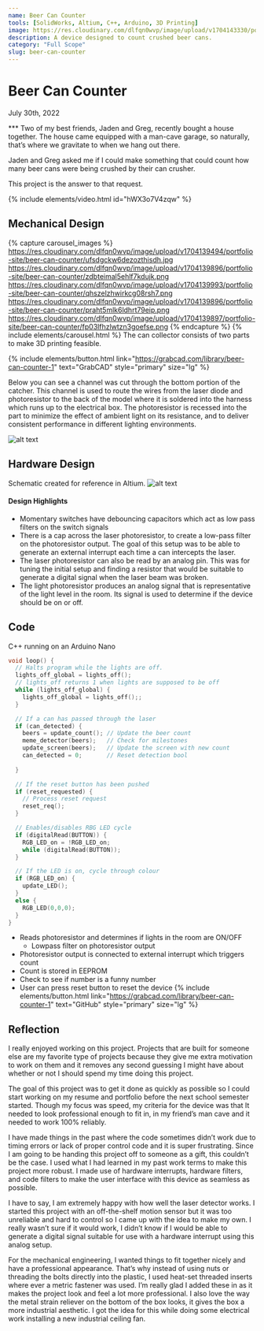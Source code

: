 ```yaml
---
name: Beer Can Counter
tools: [SolidWorks, Altium, C++, Arduino, 3D Printing]
image: https://res.cloudinary.com/dlfqn0wvp/image/upload/v1704143330/portfolio-site/beer-can-counter/pvsrgaxqygqwdru5inue.jpg
description: A device designed to count crushed beer cans.
category: "Full Scope"
slug: beer-can-counter
---
```


# Beer Can Counter
<p class="post-metadata text-muted">
  July 30th, 2022
</p>
***
Two of my best friends, Jaden and Greg, recently bought a house together. The house came equipped with a man-cave garage, so naturally, that’s where we gravitate to when we hang out there.

Jaden and Greg asked me if I could make something that could count how many beer cans were being crushed by their can crusher.

This project is the answer to that request.

{% include elements/video.html id="hWX3o7V4zqw" %}

## Mechanical Design
{% capture carousel_images %}
https://res.cloudinary.com/dlfqn0wvp/image/upload/v1704139494/portfolio-site/beer-can-counter/ufsdgckw6dezozthisdh.jpg
https://res.cloudinary.com/dlfqn0wvp/image/upload/v1704139896/portfolio-site/beer-can-counter/zdbteimal5ehlf7kdujk.png
https://res.cloudinary.com/dlfqn0wvp/image/upload/v1704139993/portfolio-site/beer-can-counter/qhszelzhwirkcg08rsh7.png
https://res.cloudinary.com/dlfqn0wvp/image/upload/v1704139896/portfolio-site/beer-can-counter/praht5mlk6ldhrt79eip.png
https://res.cloudinary.com/dlfqn0wvp/image/upload/v1704139897/portfolio-site/beer-can-counter/fp03lfhzlwtzn3goefse.png
{% endcapture %}
{% include elements/carousel.html %}
The can collector consists of two parts to make 3D printing feasible.

{% include elements/button.html link="https://grabcad.com/library/beer-can-counter-1" text="GrabCAD" style="primary" size="lg" %}

Below you can see a channel was cut through the bottom portion of the catcher. This channel is used to route the wires from the laser diode and photoresistor to the back of the model where it is soldered into the harness which runs up to the electrical box. The photoresistor is recessed into the part to minimize the effect of ambient light on its resistance, and to deliver consistent performance in different lighting environments.

![alt text](https://res.cloudinary.com/dlfqn0wvp/image/upload/v1704138960/portfolio-site/beer-can-counter/u9e5wvfdnqsfbtugcbqn.png "Cone holder channel")

## Hardware Design
Schematic created for reference in Altium.
![alt text](https://res.cloudinary.com/dlfqn0wvp/image/upload/v1704127927/portfolio-site/beer-can-counter/qjajumrs0vukoivyrngr.jpg "Project schematic")

#### Design Highlights
* Momentary switches have debouncing capacitors which act as low pass filters on the switch signals
* There is a cap across the laser photoresistor, to create a low-pass filter on the photoresistor output. The goal of this setup was to be able to generate an external interrupt each time a can intercepts the laser.
* The laser photoresistor can also be read by an analog pin. This was for tuning the initial setup and finding a resistor that would be suitable to generate a digital signal when the laser beam was broken.
* The light photoresistor produces an analog signal that is representative of the light level in the room. Its signal is used to determine if the device should be on or off.

## Code
C++ running on an Arduino Nano
```c++
void loop() {
  // Halts program while the lights are off.
  lights_off_global = lights_off();
  // lights_off returns 1 when lights are supposed to be off
  while (lights_off_global) {
    lights_off_global = lights_off();;
  }

  // If a can has passed through the laser
  if (can_detected) {
    beers = update_count(); // Update the beer count
    meme_detector(beers);   // Check for milestones 
    update_screen(beers);   // Update the screen with new count
    can_detected = 0;       // Reset detection bool
    
  }

  // If the reset button has been pushed
  if (reset_requested) {
    // Process reset request
    reset_req();
  }

  // Enables/disables RBG LED cycle
  if (digitalRead(BUTTON)) {
    RGB_LED_on = !RGB_LED_on;
    while (digitalRead(BUTTON));
  }

  // If the LED is on, cycle through colour
  if (RGB_LED_on) {
    update_LED();
  }
  else {
    RGB_LED(0,0,0);
  }
}
```
* Reads photoresistor and determines if lights in the room are ON/OFF
    * Lowpass filter on photoresistor output
* Photoresistor output is connected to external interrupt which triggers count
* Count is stored in EEPROM
* Check to see if number is a funny number
* User can press reset button to reset the device
{% include elements/button.html link="https://grabcad.com/library/beer-can-counter-1" text="GitHub" style="primary" size="lg" %}

## Reflection
I really enjoyed working on this project. Projects that are built for someone else are my favorite type of projects because they give me extra motivation to work on them and it removes any second guessing I might have about whether or not I should spend my time doing this project.

The goal of this project was to get it done as quickly as possible so I could start working on my resume and portfolio before the next school semester started. Though my focus was speed, my criteria for the device was that It needed to look professional enough to fit in, in my friend’s man cave and it needed to work 100% reliably.

I have made things in the past where the code sometimes didn’t work due to timing errors or lack of proper control code and it is super frustrating. Since I am going to be handing this project off to someone as a gift, this couldn’t be the case. I used what I had learned in my past work terms to make this project more robust. I made use of hardware interrupts, hardware filters, and code filters to make the user interface with this device as seamless as possible.

I have to say, I am extremely happy with how well the laser detector works. I started this project with an off-the-shelf motion sensor but it was too unreliable and hard to control so I came up with the idea to make my own. I really wasn’t sure if it would work, I didn’t know if I would be able to generate a digital signal suitable for use with a hardware interrupt using this analog setup.

For the mechanical engineering, I wanted things to fit together nicely and have a professional appearance. That’s why instead of using nuts or threading the bolts directly into the plastic, I used heat-set threaded inserts where ever a metric fastener was used. I’m really glad I added these in as it makes the project look and feel a lot more professional. I also love the way the metal strain reliever on the bottom of the box looks, it gives the box a more industrial aesthetic. I got the idea for this while doing some electrical work installing a new industrial ceiling fan.
